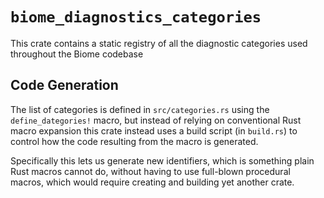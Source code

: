 # `biome_diagnostics_categories`

This crate contains a static registry of all the diagnostic categories used
throughout the Biome codebase

## Code Generation

The list of categories is defined in `src/categories.rs` using the
`define_dategories!` macro, but instead of relying on conventional Rust macro
expansion this crate instead uses a build script (in `build.rs`) to control how
the code resulting from the macro is generated.

Specifically this lets us generate new identifiers, which is something plain
Rust macros cannot do, without having to use full-blown procedural macros,
which would require creating and building yet another crate.

